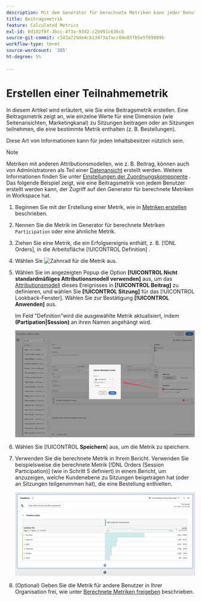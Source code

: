 ```yaml
---
description: Mit dem Generator für berechnete Metriken kann jeder Benutzer eine Beitragsmetrik erstellen.
title: Beitragsmetrik
feature: Calculated Metrics
exl-id: 0d102f0f-3bcc-4f3a-93d2-c2b991c636cb
source-git-commit: c343a729de4cb13473a7acc04e837b5e5f69809b
workflow-type: tm+mt
source-wordcount: '285'
ht-degree: 5%

---
```


# Erstellen einer Teilnahmemetrik

In diesem Artikel wird erläutert, wie Sie eine Beitragsmetrik erstellen. Eine Beitragsmetrik zeigt an, wie einzelne Werte für eine Dimension (wie Seitenansichten, Marketingkanal) zu Sitzungen beitragen oder an Sitzungen teilnehmen, die eine bestimmte Metrik enthalten (z. B. Bestellungen).

Diese Art von Informationen kann für jeden Inhaltsbesitzer nützlich sein.

>[!NOTE]
>
>Metriken mit anderen Attributionsmodellen, wie z. B. Beitrag, können auch von Administratoren als Teil einer [Datenansicht](https://experienceleague.adobe.com/docs/analytics-platform/using/cja-dataviews/data-views.html?lang=de) erstellt werden. Weitere Informationen finden Sie unter [Einstellungen der Zuordnungskomponente](../../../data-views/component-settings/attribution.md) .<br/>Das folgende Beispiel zeigt, wie eine Beitragsmetrik von jedem Benutzer erstellt werden kann, der Zugriff auf den Generator für berechnete Metriken in Workspace hat.


1. Beginnen Sie mit der Erstellung einer Metrik, wie in [Metriken erstellen](/help/components/calc-metrics/cm-workflow/cm-build-metrics.md) beschrieben.
1. Nennen Sie die Metrik im Generator für berechnete Metriken `Participation` oder eine ähnliche Metrik.
1. Ziehen Sie eine Metrik, die ein Erfolgsereignis enthält, z. B. [!DNL Orders], in die Arbeitsfläche [!UICONTROL Definition] .
1. Wählen Sie ![Zahnrad](https://spectrum.adobe.com/static/icons/workflow_18/Smock_Settings_18_N.svg) für die Metrik aus.
1. Wählen Sie im angezeigten Popup die Option **[!UICONTROL Nicht standardmäßiges Attributionsmodell verwenden]** aus, um das [Attributionsmodell](/help/components/calc-metrics/cm-workflow/m-metric-type-alloc.md) dieses Ereignisses in **[!UICONTROL Beitrag]** zu definieren, und wählen Sie **[!UICONTROL Sitzung]** für das [!UICONTROL Lookback-Fenster]. Wählen Sie zur Bestätigung **[!UICONTROL Anwenden]** aus.

   Im Feld &quot;Definition&quot;wird die ausgewählte Metrik aktualisiert, indem **(Partipation|Session)** an ihren Namen angehängt wird.

   ![Spalten-Attributionsmodell-Popup mit ausgewähltem Beitrag als Modell und ausgewählter Sitzung für das Lookback-Fenster.](assets/participation-setup.png)



1. Wählen Sie [!UICONTROL **Speichern**] aus, um die Metrik zu speichern.
1. Verwenden Sie die berechnete Metrik in Ihrem Bericht. Verwenden Sie beispielsweise die berechnete Metrik [!DNL Orders (Session Participation)] (wie in Schritt 5 definiert) in einem Bericht, um anzuzeigen, welche Kundenebene zu Sitzungen beigetragen hat (oder an Sitzungen teilgenommen hat), die eine Bestellung enthielten.

   ![Freiformtabelle mit der Kundenebene und den Bestellungen.](assets/participation-pages-customer-tier.png)

1. (Optional) Geben Sie die Metrik für andere Benutzer in Ihrer Organisation frei, wie unter [Berechnete Metriken freigeben](/help/components/calc-metrics/cm-workflow/cm-sharing.md) beschrieben.
